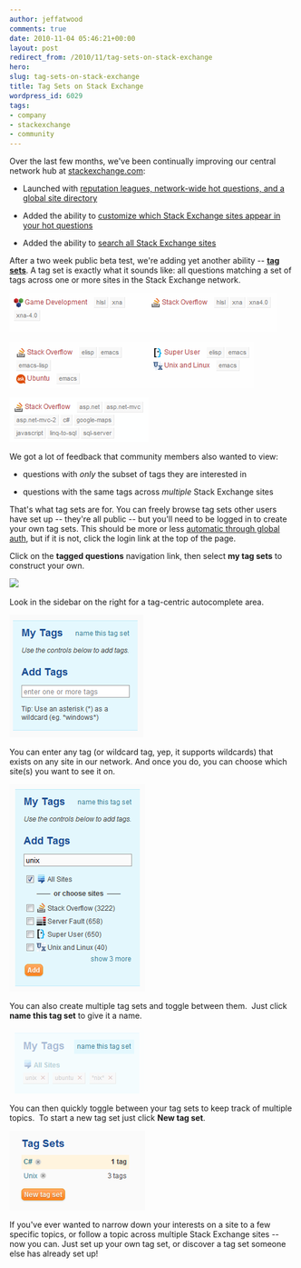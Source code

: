 ```yaml
---
author: jeffatwood
comments: true
date: 2010-11-04 05:46:21+00:00
layout: post
redirect_from: /2010/11/tag-sets-on-stack-exchange
hero: 
slug: tag-sets-on-stack-exchange
title: Tag Sets on Stack Exchange
wordpress_id: 6029
tags:
- company
- stackexchange
- community
---
```


Over the last few months, we've been continually improving our central network hub at [stackexchange.com](http://stackexchange.com):



	
  * Launched with [reputation leagues, network-wide hot questions, and a global site directory](http://blog.stackoverflow.com/2010/08/network-central-stackexchange-com/)

	
  * Added the ability to [customize which Stack Exchange sites appear in your hot questions](http://blog.stackoverflow.com/2010/09/customizing-stackexchange-com/)

	
  * Added the ability to [search all Stack Exchange sites](http://blog.stackoverflow.com/2010/10/search-all-stack-exchange-sites/)


After a two week public beta test, we're adding yet another ability -- [**tag sets**](http://stackexchange.com/tagsets). A tag set is exactly what it sounds like: all questions matching a set of tags across one or more sites in the Stack Exchange network.

![](/images/wordpress/stackexchange-tagset-example-1.png)

![](/images/wordpress/stackexchange-tagset-example-2.png)

![](/images/wordpress/stackexchange-tagset-example-3.png)

We got a lot of feedback that community members also wanted to view:



	
  * questions with _only_ the subset of tags they are interested in

	
  * questions with the same tags across _multiple_ Stack Exchange sites


That's what tag sets are for. You can freely browse tag sets other users have set up -- they're all public -- but you'll need to be logged in to create your own tag sets. This should be more or less [automatic through global auth](http://blog.stackoverflow.com/2010/09/global-network-auto-login/), but if it is not, click the login link at the top of the page.

Click on the **tagged questions** navigation link, then select **my tag sets** to construct your own.

[![](http://blog.stackoverflow.com/wp-content/uploads/stackexchange-tagged-question-nav.png)](http://stackexchange.com/tagsets)

Look in the sidebar on the right for a tag-centric autocomplete area.

![](/images/wordpress/stackexchange-tagset-ui-0.png)

You can enter any tag (or wildcard tag, yep, it supports wildcards) that exists on any site in our network. And once you do, you can choose which site(s) you want to see it on.

![](/images/wordpress/stackexchange-tagset-ui-1.png)

You can also create multiple tag sets and toggle between them.  Just click **name this tag set** to give it a name.

![](/images/wordpress/name-this-tagset.png)

You can then quickly toggle between your tag sets to keep track of multiple topics.  To start a new tag set just click **New tag set**.

![](/images/wordpress/tag-sets.png)

If you've ever wanted to narrow down your interests on a site to a few specific topics, or follow a topic across multiple Stack Exchange sites -- now you can. Just set up your own tag set, or discover a tag set someone else has already set up!
